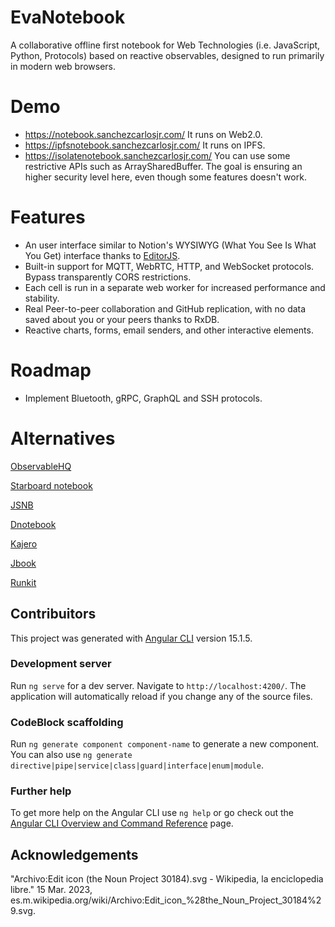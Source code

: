 # EvaNotebook
A collaborative offline first notebook for Web Technologies (i.e. JavaScript, Python, Protocols) based on reactive observables, designed to run primarily in modern web browsers.

# Demo
* https://notebook.sanchezcarlosjr.com/ It runs on Web2.0.
* https://ipfsnotebook.sanchezcarlosjr.com/ It runs on IPFS.
* https://isolatenotebook.sanchezcarlosjr.com/ You can use some restrictive APIs such as ArraySharedBuffer. The goal is ensuring an higher security level here, even though some features doesn't work.


# Features
* An user interface similar to Notion's WYSIWYG (What You See Is What You Get) interface thanks to [EditorJS](https://editorjs.io).
* Built-in support for MQTT, WebRTC, HTTP, and WebSocket protocols. Bypass transparently CORS restrictions. 
* Each cell is run in a separate web worker for increased performance and stability.
* Real Peer-to-peer collaboration and GitHub replication, with no data saved about you or your peers thanks to RxDB.
* Reactive charts, forms, email senders, and other interactive elements.

# Roadmap
* Implement Bluetooth, gRPC, GraphQL and SSH protocols.


# Alternatives
[ObservableHQ](https://observablehq.com/)

[Starboard notebook](https://github.com/gzuidhof/starboard-notebook)

[JSNB](https://github.com/gopi-suvanam/jsnb)

[Dnotebook](https://dnotebook.jsdata.org/getting-started)

[Kajero](https://github.com/JoelOtter/kajero)

[Jbook](https://jbook.qiushiyan.dev/)

[Runkit](https://runkit.com/)


## Contribuitors
This project was generated with [Angular CLI](https://github.com/angular/angular-cli) version 15.1.5.

### Development server

Run `ng serve` for a dev server. Navigate to `http://localhost:4200/`. The application will automatically reload if you change any of the source files.

### CodeBlock scaffolding

Run `ng generate component component-name` to generate a new component. You can also use `ng generate directive|pipe|service|class|guard|interface|enum|module`.

### Further help

To get more help on the Angular CLI use `ng help` or go check out the [Angular CLI Overview and Command Reference](https://angular.io/cli) page.

## Acknowledgements
"Archivo:Edit icon (the Noun Project 30184).svg - Wikipedia, la enciclopedia libre." 15 Mar. 2023, es.m.wikipedia.org/wiki/Archivo:Edit_icon_%28the_Noun_Project_30184%29.svg.
